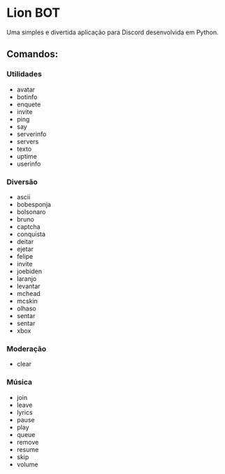 # Lion BOT

Uma simples e divertida aplicação para Discord desenvolvida em Python.

## Comandos:

### Utilidades

* avatar
* botinfo
* enquete
* invite
* ping
* say
* serverinfo
* servers
* texto
* uptime
* userinfo

### Diversão

* ascii 
* bobesponja 
* bolsonaro 
* bruno 
* captcha 
* conquista 
* deitar 
* ejetar 
* felipe 
* invite 
* joebiden 
* laranjo 
* levantar
* mchead 
* mcskin 
* olhaso 
* sentar 
* sentar 
* xbox

### Moderação

* clear


### Música

* join
* leave
* lyrics
* pause
* play
* queue
* remove
* resume
* skip
* volume

